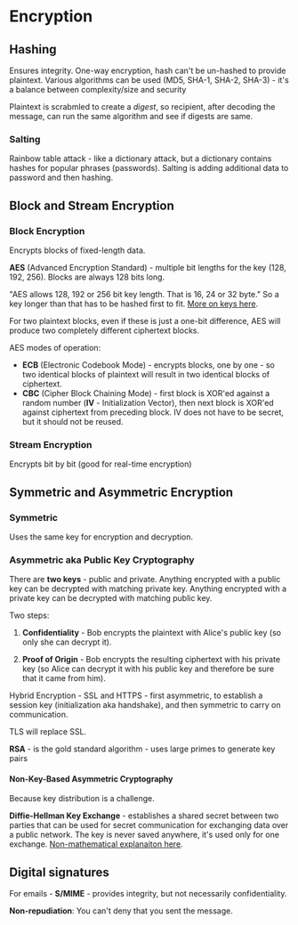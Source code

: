 # Encryption

## Hashing

  Ensures integrity.
  One-way encryption, hash can't be un-hashed to provide plaintext. Various algorithms can be used (MD5, SHA-1, SHA-2, SHA-3) - it's a balance between complexity/size and security

  Plaintext is scrabmled to create a *digest*, so recipient, after decoding the message, can run the same algorithm and see if digests are same.

### Salting

  Rainbow table attack - like a dictionary attack, but a dictionary contains hashes for popular phrases (passwords).
  Salting is adding additional data to password and then hashing.

## Block and Stream Encryption

### Block Encryption

  Encrypts blocks of fixed-length data.

  __AES__ (Advanced Encryption Standard) - multiple bit lengths for the key (128, 192, 256). Blocks are always 128 bits long.

  "AES allows 128, 192 or 256 bit key length. That is 16, 24 or 32 byte." So a key longer than that has to be hashed first to fit. [More on keys here](https://github.com/ricmoo/aes-js#what-is-a-key).

  For two plaintext blocks, even if these is just a one-bit difference, AES will produce two completely different ciphertext blocks.

  AES modes of operation:
  - __ECB__ (Electronic Codebook Mode) - encrypts blocks, one by one - so two identical blocks of plaintext will result in two identical blocks of ciphertext.
  - __CBC__ (Cipher Block Chaining Mode) - first block is XOR'ed against a random number (__IV__ - Initialization Vector), then next block is XOR'ed against ciphertext from preceding block. IV does not have to be secret, but it should not be reused.

### Stream Encryption

  Encrypts bit by bit (good for real-time encryption)


## Symmetric and Asymmetric Encryption

### Symmetric

  Uses the same key for encryption and decryption.

### Asymmetric aka Public Key Cryptography

  There are __two keys__ - public and private.
  Anything encrypted with a public key can be decrypted with matching private key.
  Anything encrypted with a private key can be decrypted with matching public key.

  Two steps:

  1. __Confidentiality__ - Bob encrypts the plaintext with Alice's public key (so only she can decrypt it).

  2. __Proof of Origin__ - Bob encrypts the resulting ciphertext with his private key (so Alice can decrypt it with his public key and therefore be sure that it came from him).


  Hybrid Encryption - SSL and HTTPS - first asymmetric, to establish a session key (initialization aka handshake), and then symmetric to carry on communication.

  TLS will replace SSL.

  __RSA__ - is the gold standard algorithm - uses large primes to generate key pairs

#### Non-Key-Based Asymmetric Cryptography

  Because key distribution is a challenge.

  __Diffie-Hellman Key Exchange__ - establishes a shared secret between two parties that can be used for secret communication for exchanging data over a public network. The key is never saved anywhere, it's used only for one exchange. [Non-mathematical explanaiton here](https://en.wikipedia.org/wiki/Diffie%E2%80%93Hellman_key_exchange#Description).

## Digital signatures

  For emails - __S/MIME__ - provides integrity, but not necessarily confidentiality.

  __Non-repudiation__: You can't deny that you sent the message.
